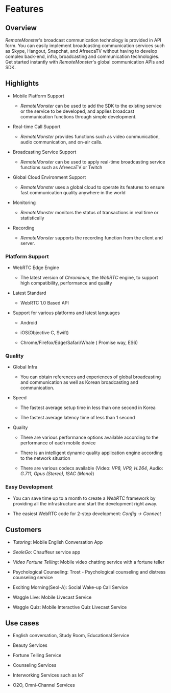 Features
========

Overview
--------

*RemoteMonster*\'s broadcast communication technology is provided in API
form. You can easily implement broadcasting communication services such
as Skype, Hangout, Snapchat, and AfreecaTV without having to develop
complex back-end, infra, broadcasting and communication technologies.
Get started instantly with *RemoteMonster*\'s global communication APIs
and SDK.

Highlights
----------

-   Mobile Platform Support

    -   *RemoteMonster* can be used to add the SDK to the existing
        service or the service to be developed, and applies broadcast
        communication functions through simple development.

-   Real-time Call Support

    -   *RemoteMonster* provides functions such as video communication,
        audio communication, and on-air calls.

-   Broadcasting Service Support

    -   *RemoteMonster* can be used to apply real-time broadcasting
        service functions such as AfreecaTV or Twitch

-   Global Cloud Environment Support

    -   *RemoteMonster* uses a global cloud to operate its features to
        ensure fast communication quality anywhere in the world

-   Monitoring

    -   *RemoteMonster* monitors the status of transactions in real time
        or statistically

-   Recording

    -   *RemoteMonster* supports the recording function from the client
        and server.

### Platform Support

-   WebRTC Edge Engine

    -   The latest version of *Chrominum*, the *WebRTC* engine, to
        support high compatibility, performance and quality

-   Latest Standard

    -   WebRTC 1.0 Based API

-   Support for various platforms and latest languages

    -   Android

    -   iOS(Objective C, Swift)

    -   Chrome/Firefox/Edge/Safari/Whale ( Promise way, ES6)

### Quality

-   Global Infra

    -   You can obtain references and experiences of global broadcasting
        and communication as well as Korean broadcasting and
        communication.

-   Speed

    -   The fastest average setup time in less than one second in Korea

    -   The fastest average latency time of less than 1 second

-   Quality

    -   There are various performance options available according to the
        performance of each mobile device

    -   There is an intelligent dynamic quality application engine
        according to the network situation

    -   There are various codecs available (Video: *VP8, VP9, H.264*,
        Audio: *G.711, Opus (Stereo), ISAC (Mono)*)

### Easy Development

-   You can save time up to a month to create a *WebRTC* framework by
    providing all the infrastructure and start the development right
    away.

-   The easiest WebRTC code for 2-step development: *Config → Connect*

Customers
---------

-   *Tutoring*: Mobile English Conversation App

-   *SeoleGo*: Chauffeur service app

-   *Video Fortune Telling*: Mobile video chatting service with a
    fortune teller

-   Psychological Counseling: Trost - Psychological counseling and
    distress counseling service

-   Exciting Morning(Seol-A): Social Wake-up Call Service

-   Waggle Live: Mobile Livecast Service

-   Waggle Quiz: Mobile Interactive Quiz Livecast Service

Use cases
---------

-   English conversation, Study Room, Educational Service

-   Beauty Services

-   Fortune Telling Service

-   Counseling Services

-   Interworking Services such as IoT

-   O2O, Omni-Channel Services
